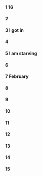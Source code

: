 #### 1 16
#### 2
#### 3 I got in
#### 4
#### 5 I am starving
#### 6
#### 7 February
#### 8
#### 9
#### 10
#### 11
#### 12
#### 13
#### 14
#### 15
